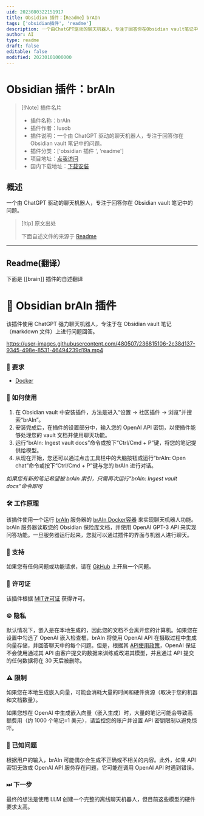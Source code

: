 ```yaml
---
uid: 2023080322151917
title: Obsidian 插件：【Readme】brAIn
tags: ['obsidian插件', 'readme']
description: 一个由ChatGPT驱动的聊天机器人，专注于回答你在Obsidian vault笔记中的问题。
author: AI
type: readme
draft: false
editable: false
modified: 20230101000000
---
```


# Obsidian 插件：brAIn

> [!Note] 插件名片
> - 插件名称：brAIn
> - 插件作者：lusob
> - 插件说明：一个由 ChatGPT 驱动的聊天机器人，专注于回答你在 Obsidian vault 笔记中的问题。
> - 插件分类：['obsidian 插件 ', 'readme']
> - 项目地址：[点我访问](https://github.com/lusob/obsidian-brain)
> - 国内下载地址：[下载安装](https://pkmer.cn/products/plugin/pluginMarket/?brain)

## 概述

一个由 ChatGPT 驱动的聊天机器人，专注于回答你在 Obsidian vault 笔记中的问题。

> [!tip] 原文出处
>
>下面自述文件的来源于 [Readme](https://ghproxy.net/https://raw.githubusercontent.com/lusob/obsidian-brain/master/README.md)
>

---

## Readme(翻译）

下面是 [[brain]] 插件的自述翻译

# 🧠 Obsidian brAIn 插件

该插件使用 ChatGPT 强力聊天机器人，专注于在 Obsidian vault 笔记（markdown 文件）上进行问题回答。

<https://user-images.githubusercontent.com/480507/236815106-2c38d137-9345-498e-8531-46494239d19a.mp4>

### 🧰 要求

- [Docker](https://docs.docker.com/get-docker/)

### 📖 如何使用

1. 在 Obsidian vault 中安装插件，方法是进入“设置 -> 社区插件 -> 浏览”并搜索“brAIn”。
2. 安装完成后，在插件的设置部分中，输入您的 OpenAI API 密钥，以使插件能够处理您的 vault 文档并使用聊天功能。
3. 运行“brAIn: Ingest vault docs”命令或按下“Ctrl/Cmd + P”键，将您的笔记提供给模型。
4. 从现在开始，您还可以通过点击工具栏中的大脑按钮或运行“brAIn: Open chat”命令或按下“Ctrl/Cmd + P”键与您的 brAIn 进行对话。

*如果您有新的笔记希望被 brAIn 索引，只需再次运行“brAIn: Ingest vault docs”命令即可*

### 🛠 工作原理

该插件使用一个运行 [brAIn](https://github.com/lusob/brAIn) 服务器的 [brAIn Docker容器](https://hub.docker.com/repository/docker/lusob04/brain) 来实现聊天机器人功能。brAIn 服务器读取您的 Obsidian 保险库文档，并使用 OpenAI GPT-3 API 来实现问答功能。一旦服务器运行起来，您就可以通过插件的界面与机器人进行聊天。

### 💬 支持

如果您有任何问题或功能请求，请在 [GitHub](https://github.com/) 上开启一个问题。

### 📓 许可证

该插件根据 [MIT许可证](https://github.com/lusob/obsidian-brain/blob/main/LICENSE) 获得许可。

### © 隐私

默认情况下，嵌入是在本地生成的，因此您的文档不会离开您的计算机。如果您在设置中勾选了 OpenAI 嵌入检查框，brAIn 将使用 OpenAI API 在摄取过程中生成向量存储，并回答聊天中的每个问题。但是，根据其 [API使用政策](https://openai.com/policies/api-data-usage-policies)，OpenAI 保证不会使用通过其 API 由客户提交的数据来训练或改进其模型，并且通过 API 提交的任何数据将在 30 天后被删除。

### ⚠️ 限制

如果您在本地生成嵌入向量，可能会消耗大量的时间和硬件资源（取决于您的机器和文档数量）。

如果您想在 OpenAI 中生成嵌入向量（嵌入生成）时，大量的笔记可能会导致高额费用（约 1000 个笔记=1 美元），请监控您的账户并设置 API 密钥限制以避免惊吓。

### 🐞 已知问题

根据用户的输入，brAIn 可能偶尔会生成不正确或不相关的内容。此外，如果 API 密钥无效或 OpenAI API 服务存在问题，它可能在调用 OpenAI API 时遇到错误。

### ⏭ 下一步

最终的想法是使用 LLM 创建一个完整的离线聊天机器人，但目前这些模型的硬件要求太高。
